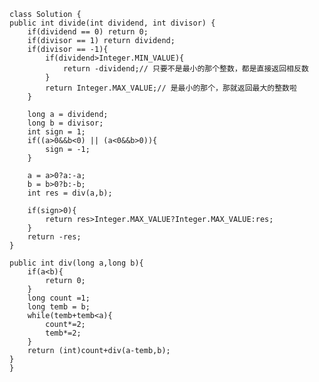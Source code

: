     class Solution {
    public int divide(int dividend, int divisor) {
        if(dividend == 0) return 0;
        if(divisor == 1) return dividend;
        if(divisor == -1){
            if(dividend>Integer.MIN_VALUE){
                return -dividend;// 只要不是最小的那个整数，都是直接返回相反数
            } 
            return Integer.MAX_VALUE;// 是最小的那个，那就返回最大的整数啦
        }

        long a = dividend;
        long b = divisor;
        int sign = 1; 
        if((a>0&&b<0) || (a<0&&b>0)){
            sign = -1;
        }

        a = a>0?a:-a;
        b = b>0?b:-b;
        int res = div(a,b);

        if(sign>0){
            return res>Integer.MAX_VALUE?Integer.MAX_VALUE:res;
        }
        return -res;
    }

    public int div(long a,long b){
        if(a<b){
            return 0;
        }
        long count =1;
        long temb = b;
        while(temb+temb<a){
            count*=2;
            temb*=2;
        }
        return (int)count+div(a-temb,b);
    }
    }
